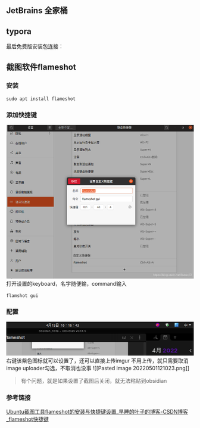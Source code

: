 ## JetBrains 全家桶

## typora
最后免费版安装包连接：

## 截图软件flameshot
### 安装
```shell
sudo apt install flameshot
```

### 添加快捷键
![设置截屏快捷键|600](https://raw.githubusercontent.com/acdefg/cdn/main/obsidian/20220415161137.png)
打开设置的keyboard，名字随便输，command输入
```shell
flamshot gui
```


### 配置
![](https://raw.githubusercontent.com/acdefg/cdn/main/obsidian/20220415161655.png)
右键该紫色图标就可以设置了，还可以直接上传imgur
不用上传，就只需要取消image uploader勾选，不取消也没事
![[Pasted image 20220501121023.png]]
>有个问题，就是如果设置了截图后关闭，就无法粘贴到obsidian

### 参考链接
[Ubuntu截图工具flameshot的安装与快捷键设置_早睡的叶子的博客-CSDN博客_flameshot快捷键](https://blog.csdn.net/sexyluna/article/details/105884224)